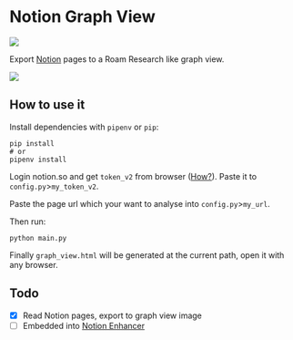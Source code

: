 # Notion Graph View
![](https://img.shields.io/github/pipenv/locked/python-version/stevedsun/notion-graph-view)

Export [Notion](https://notion.so) pages to a Roam Research like graph view.

![](https://tva1.sinaimg.cn/large/008eGmZEly1gnhdionmecj30yf0u0115.jpg)

## How to use it

Install dependencies with `pipenv` or `pip`:

```shell
pip install
# or
pipenv install
```

Login notion.so and get `token_v2` from browser ([How?](https://www.redgregory.com/notion/2020/6/15/9zuzav95gwzwewdu1dspweqbv481s5)). Paste it to `config.py`>`my_token_v2`.

Paste the page url which your want to analyse into `config.py`>`my_url`. 

Then run:

```shell
python main.py
```

Finally `graph_view.html` will be generated at the current path, open it with any browser.

## Todo

- [x] Read Notion pages, export to graph view image
- [ ] Embedded into [Notion Enhancer](https://github.com/notion-enhancer/notion-enhancer)

